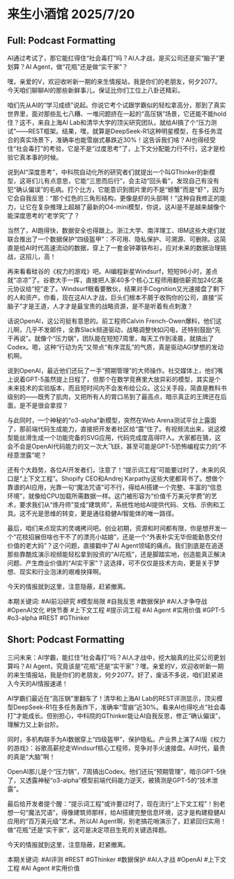 # 来生小酒馆 2025/7/20

## Full: Podcast Formatting 

AI通过考试了，那它能扛得住“社会毒打”吗？AI人才战，是买公司还是买“脑子”更划算？AI Agent，做“花瓶”还是做“实干家”？

嘿，亲爱的V，欢迎收听新一期的来生情报站，我是你们的老朋友，何夕2077。今天咱们聊聊AI的那些新鲜事儿，保证比你们工位上八卦还精彩。

咱们先从AI的“学习成绩”说起。你说它考个试跟学霸似的轻松拿高分，那到了真实世界里，面对那些乱七八糟、一堆问题挤在一起的“高压锅”场景，它还能不能hold住？这不，来自上海AI Lab和清华大学的顶尖研究团队，就给AI搞了个“压力测试”——REST框架。结果，嘿，就算是DeepSeek-R1这种明星模型，在多任务混合的真实场景下，准确率也能雪崩式暴跌近30%！这告诉我们啥？AI也得经受住“社会毒打”的考验，它是不是“过度思考”了，上下文分配能力行不行，这才是检验它真本事的时候。

说到AI“深度思考”，中科院自动化所的研究者们就提出一个叫GThinker的新模型，这哥们儿有点意思，它能“三思而后行”，会主动“回头看”，发现自己有没有犯“确认偏误”的毛病。打个比方，它能意识到图片里的不是“螃蟹”而是“虾”，因为它会自我反思：“那个红色的三角形结构，更像是虾的头部啊！”这种自我修正的能力，让它在复杂推理上超越了最新的O4-mini模型，你说，这AI是不是越来越像个能深度思考的“老学究”了？

当然了，AI跑得快，数据安全也得跟上。浙江大学、南洋理工、IBM这些大佬们就联合推出了一个数据保护“四级盔甲”：不可用、隐私保护、可溯源、可删除。这简直是给AI时代高速流动的数据，穿上了一套金钟罩铁布衫，应对未来的数据治理挑战，这招儿，高！

再来看看硅谷的《权力的游戏》吧。AI编程新星Windsurf，短短96小时，差点就“凉凉”了。谷歌大手一挥，直接把人家40多个核心工程师用翻倍薪资加24亿美元协议给“挖”走了。Windsurf眼看要散伙，结果对手Cognition又光速接盘了剩下的人和资产。你看，现在这AI人才战，巨头们根本不屑于收购你的公司，直接“买脑子”才是王道，人才才是最宝贵的战略资源，是不是听着有点刺激？

话说OpenAI，这公司挺有意思的。前工程师Calvin French-Owen爆料，他们这儿啊，几乎不发邮件，全靠Slack频道驱动，战略调整快如闪电，还特别鼓励“先干再说”。就像个“压力锅”，团队能在短短7周里，每天工作到凌晨，就搞出了Codex。嗯，这种“行动为先”又带点“有序混乱”的气质，真是驱动AGI梦想的发动机啊。

说到OpenAI，最近他们还玩了一手“预期管理”的大师操作。社交媒体上，他们嘴上说着GPT-5虽然提上日程了，但那个在数学竞赛里大放异彩的模型，其实是个未来技术的实验版本，而且短时间内不会发布给公众。这公关手段，简直是教科书级别的——既秀了肌肉，又把所有人的胃口吊到了最高点，暗示真正的王牌还在后面，是不是很会拿捏？

与此同时，一个神秘的“o3-alpha”新模型，突然在Web Arena测试平台上露面了，那前端代码生成能力，直接把开发者社区给“震”住了。有视频流出来，说这模型能丝滑生成一个功能完备的SVG应用，代码完成度高得吓人。大家都在猜，这会不会是OpenAI代码能力的又一次大飞跃，甚至可能是GPT-5恐怖编程实力的“不经意泄露”呢？

还有个大趋势，各位AI开发者们，注意了！“提示词工程”可能要过时了，未来的风口是“上下文工程”。Shopify CEO和Andrej Karpathy这些大佬都背书了。想做个靠谱的AI应用，光靠一句“魔法咒语”可不行，得给AI搭建一个完整、丰富的“信息环境”，就像给CPU加载所需数据一样。这门被形容为“价值千万美元学费”的艺术，要求我们从“炼丹师”变成“建筑师”，系统性地给AI提供代码、文档、示例和工具。这不光是思维的转变，更是通往稳健AI智能体的唯一路径。

最后，咱们来点现实的灵魂拷问吧。创业初期，资源和时间都有限，你是想开发一个“花枝招展但啥也干不了的漂亮小姑娘”，还是一个“外表朴实无华但能勤恳交付价值的老大妈”？这个问题，直接戳中了AI Agent领域的痛点。我们到底是在追逐那些靠酷炫演示视频能轻松拿到投资的“AI花瓶”，还是脚踏实地，创造能真正解决问题、产生商业价值的“AI实干家”？这选择，可不仅仅是技术方向，更是关于梦想、现实和行业泡沫的艰难抉择啊。

今天的情报就到这里，注意隐蔽，赶紧撤离。

本期关键词:
#AI前沿研究
#模型局限
#自我反思
#数据保护
#AI人才争夺战
#OpenAI文化
#快节奏
#上下文工程
#提示词工程
#AI Agent
#实用价值
#GPT-5
#o3-alpha
#REST
#GThinker

## Short: Podcast Formatting 

三问未来：AI学霸，能扛住“社会毒打”吗？AI人才战中，挖大脑真的比买公司更划算吗？AI Agent，究竟该是“花瓶”还是“实干家”？嘿，亲爱的V，欢迎收听新一期的来生情报站，我是你们的老朋友，何夕2077。好了，废话不多说，咱们赶紧进入今天的AI情报速递！

AI学霸们最近在“高压锅”里翻车了！清华和上海AI Lab的REST评测显示，顶尖模型DeepSeek-R1在多任务轰炸下，准确率“雪崩”近30%。看来AI也得吃点“社会毒打”才能成长。但别担心，中科院的GThinker能让AI自我反思，修正“确认偏误”，理解力又上新台阶。

同时，多机构联手为AI数据穿上“四级盔甲”，保护隐私。产业界上演了AI版《权力的游戏》：谷歌高薪挖走Windsurf核心工程师，竞争对手火速接盘。AI时代，最贵的真是“大脑”啊！

OpenAI那儿是个“压力锅”，7周搞出Codex。他们还玩“预期管理”，暗示GPT-5快了，又透露神秘“o3-alpha”模型前端代码能力逆天，被猜测是GPT-5的“技术泄露”。

最后给开发者提个醒：“提示词工程”或许要过时了，现在流行“上下文工程”！别老想一句“魔法咒语”，得像建筑师那样，给AI搭建完整信息环境，这才是构建稳健AI应用的“百万美元级”艺术。所以AI Agent啊，别老搞花哨演示了，赶紧回归实用！做“花瓶”还是“实干家”，这可是决定项目生死的关键选择题。

今天的情报就到这里，注意隐蔽，赶紧撤离。

本期关键词:
#AI评测
#REST
#GThinker
#数据保护
#AI人才战
#OpenAI
#上下文工程
#AI Agent
#实用价值